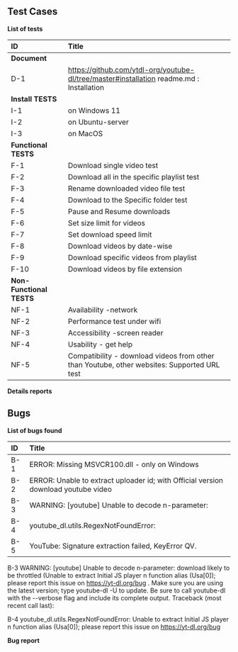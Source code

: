 ## Test Cases

**List of tests**

|ID|Title|
|:-|:-|
|**Document**||
|D-1| https://github.com/ytdl-org/youtube-dl/tree/master#installation readme.md : Installation |
| **Install TESTS** ||
|I-1|on Windows 11|
|I-2|on Ubuntu-server|
|I-3|on MacOS|
|**Functional TESTS**||
|F-1|Download single video test|
|F-2|Download all in the specific playlist test|
|F-3|Rename downloaded video file test|
|F-4|Download to the Specific folder test|
|F-5|Pause and Resume downloads|
|F-6|Set size limit for videos|
|F-7|Set download speed limit|
|F-8|Download videos by date-wise|
|F-9|Download specific videos from playlist|
|F-10|Download videos by file extension|
|**Non-Functional TESTS**||
|NF-1|Availability -network|
|NF-2|Performance test under wifi|
|NF-3|Accessibility -screen reader|
|NF-4|Usability - get help |
|NF-5|Compatibility - download videos from other than Youtube, other websites: Supported URL test|



**Details reports**



## Bugs

**List of bugs found**

|ID|Title|
|:-|:-|
|B-1| ERROR: Missing MSVCR100.dll - only on Windows|
|B-2| ERROR: Unable to extract uploader id; with Official version download youtube video|
|B-3| WARNING: [youtube] Unable to decode n-parameter: |
|B-4| youtube_dl.utils.RegexNotFoundError:|
|B-5|YouTube: Signature extraction failed, KeyError QV.|


B-3 WARNING: [youtube] Unable to decode n-parameter: download likely to be throttled (Unable to extract Initial JS player n function alias (Usa[0]); please report this issue on https://yt-dl.org/bug . Make sure you are using the latest version; type  youtube-dl -U  to update. Be sure to call youtube-dl with the --verbose flag and include its complete output. Traceback (most recent call last):

B-4 youtube_dl.utils.RegexNotFoundError: Unable to extract Initial JS player n function alias (Usa[0]); please report this issue on https://yt-dl.org/bug 

**Bug report**

